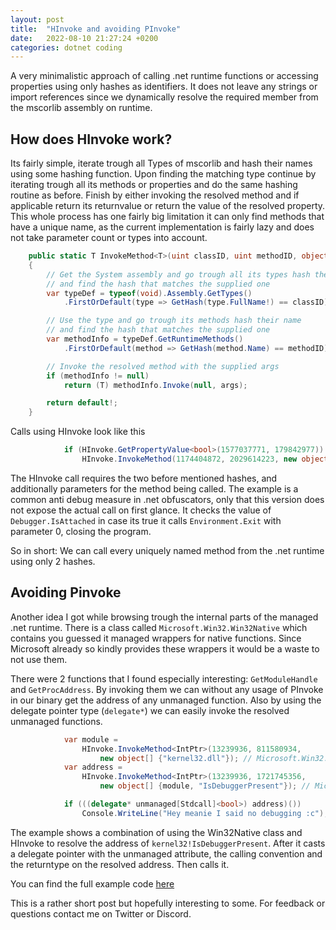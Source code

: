 ```yaml
---
layout: post
title:  "HInvoke and avoiding PInvoke"
date:   2022-08-10 21:27:24 +0200
categories: dotnet coding
---
```


A very minimalistic approach of calling .net runtime functions or accessing properties using only hashes as identifiers. It does not leave any strings or import references since we dynamically resolve the required member from the mscorlib assembly on runtime.

## How does HInvoke work?

Its fairly simple, iterate trough all Types of mscorlib and hash their names using some hashing function.  Upon finding the matching type continue by iterating trough all its methods or properties and do the same hashing routine as before. Finish by either invoking the resolved method and if applicable return its returnvalue or return the value of the resolved property. This whole process has one fairly big limitation it can only find methods that have a unique name, as the current implementation is fairly lazy and does not take parameter count or types into account.

```csharp
    public static T InvokeMethod<T>(uint classID, uint methodID, object[]? args = null)
    {
        // Get the System assembly and go trough all its types hash their name
        // and find the hash that matches the supplied one
        var typeDef = typeof(void).Assembly.GetTypes()
            .FirstOrDefault(type => GetHash(type.FullName!) == classID);

        // Use the type and go trough its methods hash their name
        // and find the hash that matches the supplied one
        var methodInfo = typeDef.GetRuntimeMethods()
            .FirstOrDefault(method => GetHash(method.Name) == methodID);

        // Invoke the resolved method with the supplied args
        if (methodInfo != null)
            return (T) methodInfo.Invoke(null, args);

        return default!;
    }
```

Calls using HInvoke look like this
```csharp
            if (HInvoke.GetPropertyValue<bool>(1577037771, 179842977)) // System.Diagnostics.Debugger.IsAttached
                HInvoke.InvokeMethod(1174404872, 2029614223, new object[] {0}); // System.Environment.Exit(0)
```

The HInvoke call requires the two before mentioned hashes, and additionally parameters for the method being called. The example is a common anti debug measure in .net obfuscators, only that this version does not expose the actual call on first glance. It checks the value of `Debugger.IsAttached` in case its true it calls `Environment.Exit` with parameter 0, closing the program.

So in short: We can call every uniquely named method from the .net runtime using only 2 hashes.


## Avoiding Pinvoke

Another idea I got while browsing trough the internal parts of the managed .net runtime. There is a class called `Microsoft.Win32.Win32Native` which contains you guessed it managed wrappers for native functions. Since Microsoft already so kindly provides these wrappers it would be a waste to not use them. 

There were 2 functions that I found especially interesting: `GetModuleHandle` and `GetProcAddress`. By invoking them we can without any usage of PInvoke in our binary get the address of any unmanaged function. Also by using the  delegate pointer type (`delegate*`) we can easily invoke the resolved unmanaged functions.

```csharp
            var module =
                HInvoke.InvokeMethod<IntPtr>(13239936, 811580934,
                    new object[] {"kernel32.dll"}); // Microsoft.Win32.Win32Native.GetMethodHandle
            var address =
                HInvoke.InvokeMethod<IntPtr>(13239936, 1721745356,
                    new object[] {module, "IsDebuggerPresent"}); // Microsoft.Win32.Win32Native.GetProcAddress

            if (((delegate* unmanaged[Stdcall]<bool>) address)())
                Console.WriteLine("Hey meanie I said no debugging :c");
```

The example shows a combination of using the Win32Native class and HInvoke to resolve the address of `kernel32!IsDebuggerPresent`. After it casts a delegate pointer with the unmanaged attribute, the calling convention and the returntype on the resolved address. Then calls it.

You can find the full example code [here](https://gist.github.com/dr4k0nia/95bd2dc1cc09726f4aaaf920b9982f9d)

This is a rather short post but hopefully interesting to some. For feedback or questions contact me on Twitter or Discord.
